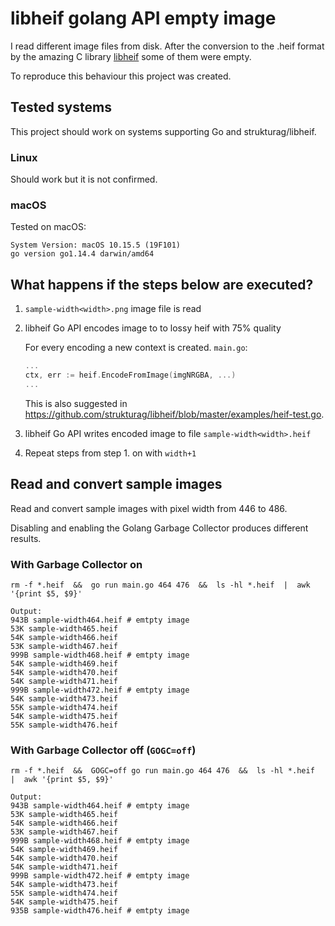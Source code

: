 # libheif golang API empty image

I read different image files from disk. After the conversion to the .heif format by the amazing C library [libheif](https://github.com/strukturag/libheif) some of them were empty.

To reproduce this behaviour this project was created.

## Tested systems

This project should work on systems supporting Go and strukturag/libheif.

### Linux

Should work but it is not confirmed.

### macOS

Tested on macOS:

```
System Version: macOS 10.15.5 (19F101)
go version go1.14.4 darwin/amd64
```

## What happens if the steps below are executed?

1. `sample-width<width>.png` image file is read

1. libheif Go API encodes image to to lossy heif with 75% quality

    For every encoding a new context is created. `main.go`:
    ```go
    ...
    ctx, err := heif.EncodeFromImage(imgNRGBA, ...)
    ...
    ```
    This is also suggested in https://github.com/strukturag/libheif/blob/master/examples/heif-test.go.

1. libheif Go API writes encoded image to file `sample-width<width>.heif`

1. Repeat steps from step 1. on with `width+1`

## Read and convert sample images

Read and convert sample images with pixel width from 446 to 486.

Disabling and enabling the Golang Garbage Collector produces different results.

### With Garbage Collector on 

```
rm -f *.heif  &&  go run main.go 464 476  &&  ls -hl *.heif  |  awk '{print $5, $9}'

Output:
943B sample-width464.heif # emtpty image
53K sample-width465.heif
54K sample-width466.heif
53K sample-width467.heif
999B sample-width468.heif # emtpty image
54K sample-width469.heif
54K sample-width470.heif
54K sample-width471.heif
999B sample-width472.heif # emtpty image
54K sample-width473.heif
55K sample-width474.heif
54K sample-width475.heif
55K sample-width476.heif
```

### With Garbage Collector off (`GOGC=off`)

```
rm -f *.heif  &&  GOGC=off go run main.go 464 476  &&  ls -hl *.heif  |  awk '{print $5, $9}'

Output:
943B sample-width464.heif # emtpty image
53K sample-width465.heif
54K sample-width466.heif
53K sample-width467.heif
999B sample-width468.heif # emtpty image
54K sample-width469.heif
54K sample-width470.heif
54K sample-width471.heif
999B sample-width472.heif # emtpty image
54K sample-width473.heif
55K sample-width474.heif
54K sample-width475.heif
935B sample-width476.heif # emtpty image
```